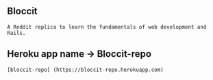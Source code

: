 ## Bloccit
```
A Reddit replica to learn the fundamentals of web development and Rails.
```
## Heroku app name -> Bloccit-repo
```
[bloccit-repo] (https://bloccit-repo.herokuapp.com)

```


